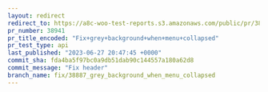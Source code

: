 ```yaml
---
layout: redirect
redirect_to: https://a8c-woo-test-reports.s3.amazonaws.com/public/pr/38941/api/index.html
pr_number: 38941
pr_title_encoded: "Fix+grey+background+when+menu+collapsed"
pr_test_type: api
last_published: "2023-06-27 20:47:45 +0000"
commit_sha: fda4ba5f97bc0a9db51dab90c144557a180a62d8
commit_message: "Fix header"
branch_name: fix/38887_grey_background_when_menu_collapsed
---
```

